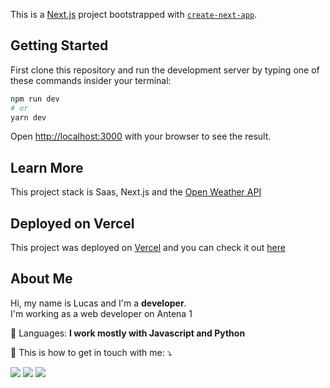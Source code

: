 This is a [Next.js](https://nextjs.org/) project bootstrapped with [`create-next-app`](https://github.com/vercel/next.js/tree/canary/packages/create-next-app).

## Getting Started

First clone this repository and run the development server by typing one of these commands insider your terminal:

```bash
npm run dev
# or
yarn dev
```

Open [http://localhost:3000](http://localhost:3000) with your browser to see the result.

## Learn More

This project stack is Saas, Next.js and the [Open Weather API]()
## Deployed on Vercel

This project was deployed on [Vercel](https://vercel.com/) and you can check  it out [here](https://next-weather-app-orcin.vercel.app/)


## About Me

<p align="left"> 
  Hi, my name is Lucas and I'm a <strong>developer</strong>.<br>
  I'm working as a web developer on Antena 1
</p>
<p align="left">
  🦄 Languages: <strong>I work mostly with Javascript and Python</strong>
</p>

<p align="left">
  💌 This is how to get in touch with me: ⤵️
</p>

<p align="left">
  <a href="mailto:pires.lucas94@gmail alt="Gmail">
  <img src="https://img.shields.io/badge/-Gmail-FF0000?style=flat-square&labelColor=FF0000&logo=gmail&logoColor=white&link=LINK-DO-SEU-EMAIL" /></a>
    <a href="https://www.linkedin.com/in/lucas-ribeiro-pires-0b4516140/" alt="Linkedin">
  <img src="https://img.shields.io/badge/-Linkedin-0e76a8?style=flat-square&logo=Linkedin&logoColor=white&link=LINK-DO-SEU-LINKEDIN" /></a> <a href="https://www.instagram.com/o_lucaspires/" alt="Instagram">
  <img src="https://img.shields.io/badge/-Instagram-DF0174?style=flat-square&labelColor=DF0174&logo=instagram&logoColor=white&link=LINK-DO-SEU-INSTAGRAM"/>
  </a>
</p>  
